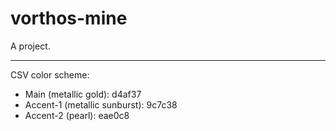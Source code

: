# vorthos-mine
A project.

---

CSV color scheme:

- Main (metallic gold): d4af37
- Accent-1 (metallic sunburst): 9c7c38
- Accent-2 (pearl): eae0c8
